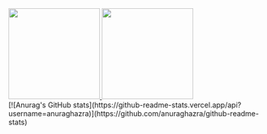 <div>
<a href="https://github.com/jccallves.developer">
<img height="180em" src="https://github-readme-stats.vercel.app/api?username=jccallves.developer&show_icons=true&theme=dracula&include_all_commits=true&count_private=true" />
<img height="180em" src="https://github-readme-stats.vercel.app/api/top-langs/?username=jccallves.developer&layout-compact&langs_count=16&theme=dracula" />
</a>
</div>
[![Anurag's GitHub stats](https://github-readme-stats.vercel.app/api?username=anuraghazra)](https://github.com/anuraghazra/github-readme-stats)
